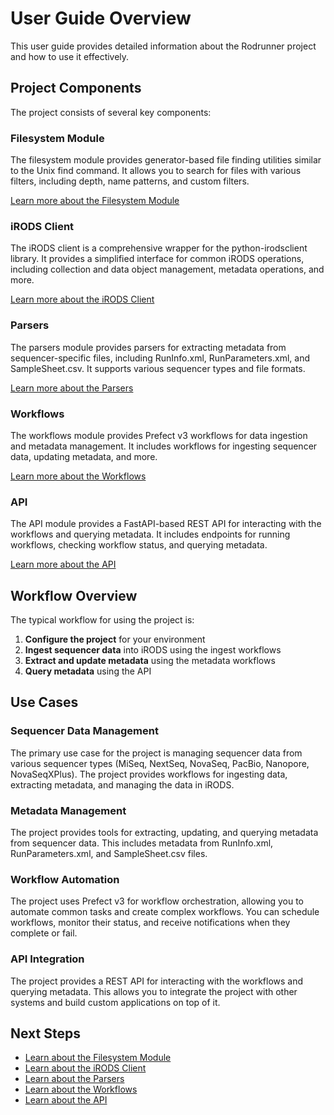 # User Guide Overview

This user guide provides detailed information about the Rodrunner project and how to use it effectively.

## Project Components

The project consists of several key components:

### Filesystem Module

The filesystem module provides generator-based file finding utilities similar to the Unix find command. It allows you to search for files with various filters, including depth, name patterns, and custom filters.

[Learn more about the Filesystem Module](filesystem.md)

### iRODS Client

The iRODS client is a comprehensive wrapper for the python-irodsclient library. It provides a simplified interface for common iRODS operations, including collection and data object management, metadata operations, and more.

[Learn more about the iRODS Client](irods-client.md)

### Parsers

The parsers module provides parsers for extracting metadata from sequencer-specific files, including RunInfo.xml, RunParameters.xml, and SampleSheet.csv. It supports various sequencer types and file formats.

[Learn more about the Parsers](parsers.md)

### Workflows

The workflows module provides Prefect v3 workflows for data ingestion and metadata management. It includes workflows for ingesting sequencer data, updating metadata, and more.

[Learn more about the Workflows](workflows.md)

### API

The API module provides a FastAPI-based REST API for interacting with the workflows and querying metadata. It includes endpoints for running workflows, checking workflow status, and querying metadata.

[Learn more about the API](api.md)

## Workflow Overview

The typical workflow for using the project is:

1. **Configure the project** for your environment
2. **Ingest sequencer data** into iRODS using the ingest workflows
3. **Extract and update metadata** using the metadata workflows
4. **Query metadata** using the API

## Use Cases

### Sequencer Data Management

The primary use case for the project is managing sequencer data from various sequencer types (MiSeq, NextSeq, NovaSeq, PacBio, Nanopore, NovaSeqXPlus). The project provides workflows for ingesting data, extracting metadata, and managing the data in iRODS.

### Metadata Management

The project provides tools for extracting, updating, and querying metadata from sequencer data. This includes metadata from RunInfo.xml, RunParameters.xml, and SampleSheet.csv files.

### Workflow Automation

The project uses Prefect v3 for workflow orchestration, allowing you to automate common tasks and create complex workflows. You can schedule workflows, monitor their status, and receive notifications when they complete or fail.

### API Integration

The project provides a REST API for interacting with the workflows and querying metadata. This allows you to integrate the project with other systems and build custom applications on top of it.

## Next Steps

- [Learn about the Filesystem Module](filesystem.md)
- [Learn about the iRODS Client](irods-client.md)
- [Learn about the Parsers](parsers.md)
- [Learn about the Workflows](workflows.md)
- [Learn about the API](api.md)
